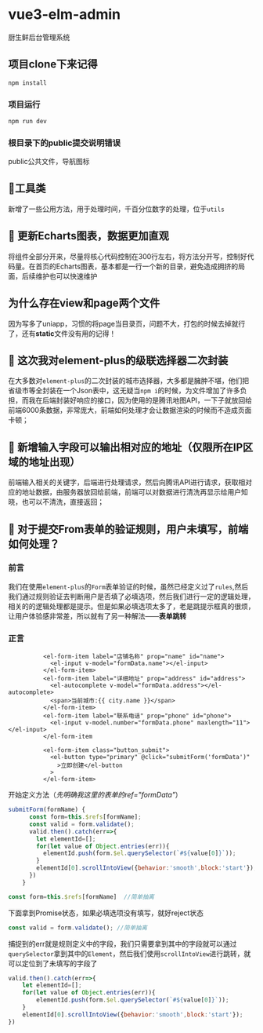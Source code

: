 # vue3-elm-admin

厨生鲜后台管理系统


## 项目clone下来记得

```sh
npm install
```

### 项目运行

```sh
npm run dev
```


### 根目录下的public提交说明错误
public公共文件，导航图标



## &#x1F3A6;工具类
新增了一些公用方法，用于处理时间，千百分位数字的处理，位于`utils`

## &#x1F349; 更新Echarts图表，数据更加直观
将组件全部分开来，尽量将核心代码控制在300行左右，将方法分开写，控制好代码量。在首页的Echarts图表，基本都是一行一个新的目录，避免造成拥挤的局面，后续维护也可以快速维护

## 为什么存在view和page两个文件
因为写多了uniapp，习惯的将page当目录页，问题不大，打包的时候去掉就行了，还有**static**文件没有用的记得！

## &#x1F34E; 这次我对element-plus的级联选择器二次封装

在大多数对```element-plus```的二次封装的城市选择器，大多都是臃肿不堪，他们把省级市等全封装在一个Json表中，这无疑当`npm i`的时候，为文件增加了许多负担，而我在后端封装好响应的接口，因为使用的是腾讯地图API，一下子就放回给前端6000条数据，非常庞大，前端如何处理才会让数据渲染的时候而不造成页面卡顿；

## &#x1F34E; 新增输入字段可以输出相对应的地址（仅限所在IP区域的地址出现）
前端输入相关的关键字，后端进行处理请求，然后向腾讯API进行请求，获取相对应的地址数据，由服务器放回给前端，前端可以对数据进行清洗再显示给用户知晓，也可以不清洗，直接返回；

## &#x1F34E; 对于提交From表单的验证规则，用户未填写，前端如何处理？

### 前言
我们在使用`element-plus`的`Form`表单验证的时候，虽然已经定义过了`rules`,然后我们通过规则验证去判断用户是否填了必填选项，然后我们进行一定的逻辑处理，相关的的逻辑处理都是提示。但是如果必填选项太多了，老是跳提示框真的很烦，让用户体验感非常差，所以就有了另一种解法——**表单跳转**

### 正言
```Vue3
          <el-form-item label="店铺名称" prop="name" id="name">
            <el-input v-model="formData.name"></el-input>
          </el-form-item>
          <el-form-item label="详细地址" prop="address" id="address">
            <el-autocomplete v-model="formData.address"></el-autocomplete>
            <span>当前城市:{{ city.name }}</span>
          </el-form-item>
          <el-form-item label="联系电话" prop="phone" id="phone">
            <el-input v-model.number="formData.phone" maxlength="11"></el-input>
          </el-form-item
          
          <el-form-item class="button_submit">
            <el-button type="primary" @click="submitForm('formData')"
              >立即创建</el-button
            >
          </el-form-item>
```

开始定义方法（*先明确我这里的表单的ref="formData"*）
```JavaScript
submitForm(formName) {
      const form=this.$refs[formName];
      const valid = form.validate();
      valid.then().catch(err=>{
        let elementId=[];
        for(let value of Object.entries(err)){
          elementId.push(form.$el.querySelector(`#${value[0]}`));
        }
        elementId[0].scrollIntoView({behavior:'smooth',block:'start'});
      })
    }
```
```JavaScript
const form=this.$refs[formName]  //简单抽离
```
下面拿到Promise状态，如果必填选项没有填写，就好reject状态
```JavaScript
const valid = form.validate(); //简单抽离
```
捕捉到的err就是规则定义中的字段，我们只需要拿到其中的字段就可以通过`querySelector`拿到其中的`Element`，然后我们使用`scrollIntoView`进行跳转，就可以定位到了未填写的字段了
```JavaScript
valid.then().catch(err=>{ 
    let elementId=[];  
    for(let value of Object.entries(err)){
        elementId.push(form.$el.querySelector(`#${value[0]}`)); 
    } 
    elementId[0].scrollIntoView({behavior:'smooth',block:'start'});
})
```